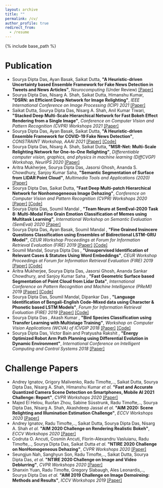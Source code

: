 ```yaml
---
layout: archive
title: ""
permalink: /cv/
author_profile: true
redirect_from:
  - /resume
---
```


{% include base_path %}

Publication
======
* Sourya Dipta Das, Ayan Basak, Saikat Dutta, **"A Heuristic-driven Uncertainty based Ensemble Framework for Fake News Detection in Tweets and News Articles"**, *Neurocomputing* (Under Review)  [[Paper]](https://arxiv.org/abs/2104.01791)
* Sourya Dipta Das, Nisarg A. Shah, Saikat Dutta, Himanshu Kumar, **"DSRN: an Efficient Deep Network for Image Relighting"**, *IEEE International Conference on Image Processing (ICIP) 2021*  [[Paper]](https://arxiv.org/abs/2102.09242) 
* Saikat Dutta, Sourya Dipta Das, Nisarg A. Shah, Anil Kumar Tiwari, **"Stacked Deep Multi-Scale Hierarchical Network for Fast Bokeh Effect Rendering from a Single Image"**, *Conference on Computer Vision and Pattern Recognition (CVPR) Workshops 2021*  [[Paper]](https://arxiv.org/abs/2105.07174) 
* Sourya Dipta Das, Ayan Basak, Saikat Dutta, **"A Heuristic-driven Ensemble Framework for COVID-19 Fake News Detection"**, *CONSTRAINT Workshop, AAAI 2021*  [[Paper]](https://arxiv.org/abs/2101.03545) [[Code]](https://github.com/diptamath/covid_fake_news)
* Sourya Dipta Das, Nisarg A. Shah, Saikat Dutta, **"MSR-Net: Multi-Scale Relighting Network for One-to-One Relighting"**, *Differentiable computer vision, graphics, and physics in machine learning (DiffCVGP) Workshop, NeurIPS 2020*  [[Paper]](https://montrealrobotics.ca/diffcvgp/assets/papers/9.pdf)
* Aritra Mukherjee, Sourya Dipta Das, Jasorsi Ghosh, Ananda S. Chowdhury, Sanjoy Kumar Saha, **"Semantic Segmentation of Surface from LIDAR Point Cloud"**, *Multimedia Tools and Applications (2020)*  [[Paper]](https://link.springer.com/article/10.1007/s11042-020-09841-2)
* Sourya Dipta Das, Saikat Dutta, **"Fast Deep Multi-patch Hierarchical Network for Nonhomogeneous Image Dehazing"**, *Conference on Computer Vision and Pattern Recognition (CVPR) Workshops 2020*  [[Paper]](https://ieeexplore.ieee.org/document/9150593)  [[Code]](https://github.com/diptamath/Nonhomogeneous_Image_Dehazing)
* Sourya Dipta Das, Soumil Mandal , **"Team Neuro at SemEval-2020 Task 8: Multi-Modal Fine Grain Emotion Classification of Memes using Multitask Learning"**, *International Workshop on Semantic Evaluation (SemEval) 2020*  [[Paper]](https://arxiv.org/abs/2005.10915) 
* Sourya Dipta Das, Ayan Basak, Soumil Mandal , **"Fine Grained Insincere Questions Classification using Ensembles of Bidirectional LSTM-GRU Model"**, *CEUR Workshop Proceedings at Forum for Information Retrieval Evaluation (FIRE) 2019*  [[Paper]](https://drive.google.com/file/d/1ExnulspT1sOJr3XUkQuTDkoQjnv6dUeJ/view?usp=sharing)  [[Code]](https://github.com/diptamath/CIQ-Challenge)    
* Soumil Mandal, Sourya Dipta Das , **"Unsupervised Identification of Relevant Cases \& Statutes Using Word Embeddings"**, *CEUR Workshop Proceedings at Forum for Information Retrieval Evaluation (FIRE) 2019*  [[Paper]](https://drive.google.com/file/d/1-XZ4RxTCkNDMcrJX3jASPDv8CfQpZg-A/view?usp=sharing)  [[Code]](https://github.com/diptamath/ailacomp)
* Aritra Mukherjee, Sourya Dipta Das, Jasorsi Ghosh, Ananda Sankar Chowdhury, and Sanjoy Kumar Saha , **"Fast Geometric Surface based Segmentation of Point Cloud from Lidar Data"**, *International Conference on Pattern Recognition and Machine Intelligence (PReMI) 2019*  [[Paper]](https://drive.google.com/file/d/19Lh2aA5nidJ-Jq8KQCronyLH9ET0pzJP/view?usp=sharing)  [[Code]](https://github.com/diptamath/GDE3DPC)
* Sourya Dipta Das, Soumil Mandal, Dipankar Das , **"Language Identification of Bengali-English Code-Mixed data using Character \& Phonetic based LSTM Models"**, *Forum for Information Retrieval Evaluation (FIRE) 2019*  [[Paper]](https://dl.acm.org/doi/10.1145/3368567.3368578)  [[Code]](https://github.com/diptamath/Language-Identification-of-Bengali-English-Code-Mixed-data-using-LSTM)
* Sourya Dipta Das , Akash Kumar , **"Bird Species Classification using Transfer Learning with Multistage Training"**, *Workshop on Computer Vision Applications (WCVA) of  ICVGIP 2018*  [[Paper]](https://arxiv.org/abs/1810.04250) [[Code]](https://github.com/diptamath/bird-species-classification)
* Sourya Dipta Das, Victor Bain and Pratyusha Rakshit , **"Energy Optimized Robot Arm Path Planning using Differential Evolution in Dynamic Environment"**, *International Conference on Intelligent Computing and Control Systems 2018*  [[Paper]](https://arxiv.org/abs/1806.08916)

Challenge Papers
======
* Andrey Ignatov, Grigory Malivenko, Radu Timofte,.., Saikat Dutta, Sourya Dipta Das, Nisarg A. Shah, Himanshu Kumar *et al.* **"Fast and Accurate Quantized Camera Scene Detection on Smartphones, Mobile AI 2021 Challenge: Report"**, *CVPR Workshops 2020*  [[Paper]](https://arxiv.org/abs/2105.08819)
* Majed El Helou, Ruofan Zhou, Sabine Süsstrunk, Radu Timofte,.., Sourya Dipta Das, Nisarg A. Shah, Akashdeep Jassal *et al.* **"AIM 2020: Scene Relighting and Illumination Estimation Challenge"**, *ECCV Workshops 2020*  [[Paper]](https://arxiv.org/abs/2009.12798)
* Andrey Ignatov, Radu Timofte,.., Saikat Dutta, Sourya Dipta Das, Nisarg A. Shah *et al.* **"AIM 2020 Challenge on Rendering Realistic Bokeh"**, *ECCV Workshops 2020*  [[Paper]](https://arxiv.org/abs/2011.04988)
* Codruta O. Ancuti, Cosmin Ancuti, Florin-Alexandru Vasluianu, Radu Timofte,.., Sourya Dipta Das,  Saikat Dutta *et al.* **"NTIRE 2020 Challenge on NonHomogeneous Dehazing"**, *CVPR Workshops 2020*  [[Paper]](https://arxiv.org/abs/2005.03457)
* Seungjun Nah, Sanghyun Son, Radu Timofte,.., Saikat Dutta, Sourya Dipta Das, *et al.* **"NTIRE 2020 Challenge on Image and Video Deblurring"**, *CVPR Workshops 2020*  [[Paper]](https://arxiv.org/abs/2005.01244)
* Shanxin Yuan, Radu Timofte, Gregory Slabaugh, Ales Leonardis,.., Sourya Dipta Das *et al.* **"AIM 2019 Challenge on Image Demoireing: Methods and Results"**, *ICCV Workshops 2019*  [[Paper]](https://arxiv.org/abs/1911.03461)
